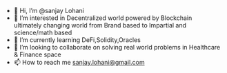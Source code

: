 - 👋 Hi, I’m @sanjay Lohani
- 👀 I’m interested in Decentralized world powered by Blockchain ultimately changing world from Brand based to Impartial and science/math based 
- 🌱 I’m currently learning DeFi,Solidity,Oracles
- 💞️ I’m looking to collaborate on solving real world problems in Healthcare & Finance space
- 📫 How to reach me sanjay.lohani@gmail.com

<!---
sanjukec9900/sanjukec9900 is a ✨ special ✨ repository because its `README.md` (this file) appears on your GitHub profile.
You can click the Preview link to take a look at your changes.
--->
